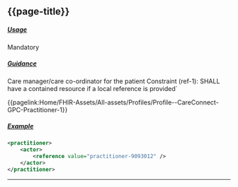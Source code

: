 ## {{page-title}}

<h5><ins>Usage</ins></h5>

<span class="mro-circle mandatory" title="Mandatory"></span> Mandatory


<h5><ins>Guidance</ins></h5>

Care manager/care co-ordinator for the patient
Constraint (ref-1): SHALL have a contained resource if a local reference is provided`

<i class="fa fa-link"></i> {{pagelink:Home/FHIR-Assets/All-assets/Profiles/Profile--CareConnect-GPC-Practitioner-1}}

<h5><ins>Example</ins></h5>

```xml
<practitioner>
    <actor>
        <reference value="practitioner-9093012" />
    </actor>
</practitioner>
```

---